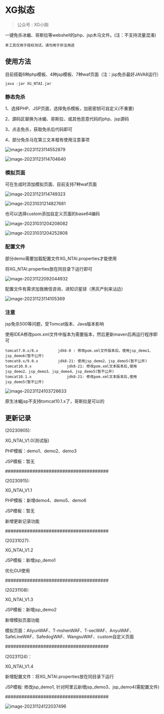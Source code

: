 # XG拟态

>  公众号 : XG小刚

一键免杀冰蝎、哥斯拉等webshell的php、jsp木马文件。(注：不支持流量混淆)

```
本工具仅用于授权测试，请勿用于非法用途
```



## 使用方法

目前搭载6种php模板、4种jsp模板、7种waf页面（注：jsp免杀最好JAVA8运行）

```
java -jar XG_NTAI.jar
```



### 静态免杀

1、选择PHP、JSP页面，选择免杀模板，加密密钥可自定义(不重要)

2、源码区替换为冰蝎、哥斯拉、或其他恶意代码的php、jsp源码

3、点击免杀，获取免杀后代码即可

4、部分免杀马在第三文本框有使用注意事项

![image-20231123114552879](img/image-20231123114552879.png)

![image-20231123114704640](img/image-20231123114704640.png)



### 模拟页面

可在生成时添加模拟页面、目前支持7种waf页面

![image-20231123114749323](img/image-20231123114749323.png)

![image-20231031214827681](img/image-20231031214827681.png)

也可以选择custom添加自定义页面的base64编码

![image-20231031204208082](img/image-20231031204208082.png)



![image-20231031204252808](img/image-20231031204252808.png)



### 配置文件

部分demo需要加载配置文件XG_NTAI.properties才能使用

将XG_NTAI.properties放在同目录下运行即可

![image-20231122092044932](img/image-20231122092044932.png)

配置文件有需求加我微信咨询，进知识星球（黑灰产别来沾边）

![image-20231123114105369](img/image-20231123114105369.png)

### 注意

jsp免杀500等问题，受Tomcat版本、Java版本影响

使用IDEA修改pom.xml文件中版本为需要版本，然后更新maven后再运行程序即可

```
tomcat7.0.x/8.x 		jdk6-8 : 修改pom.xml文件版本后，使用jsp_demo1、jsp_demo6(暂不公开)
tomcat8.x/9.0.x 		jdk8-21: 使用jsp_demo2、jsp_demo5(暂不公开)
tomcat10.0.x 		 		jdk8-21: 修改pom.xml文本版本后,使用jsp_demo2、jsp_demo3、jsp_demo4、jsp_demo5(暂不公开)
tomcat10.1.x 				jdk8-21: 修改pom.xml文本版本后,使用jsp_demo5(暂不公开)
```

![image-20231124103726633](img/image-20231124103726633.png)

原生冰蝎jsp不支持tomcat10.1.x了，哥斯拉是可以的



## 更新记录

(20230905):

XG_NTAI_V1.0(测试版)

PHP模板：demo1、demo2、demo3

JSP模板：暂无

######################################

(20230915):

XG_NTAI_V1.1

PHP模板：新增demo4、demo5、demo6

JSP模板：暂无

新增更新记录功能

######################################

(20231027):

XG_NTAI_V1.2

JSP模板：新增jsp_demo1

优化GUI使用

######################################

(20231108):

XG_NTAI_V1.3

JSP模板：新增jsp_demo2

新增模拟页面功能

模拟页面：AliyunWAF、T-mshenWAF、T-secWAF、AnyuWAF、SafeLineWAF、SafedogWAF、WangsuWAF、custom自定义页面

######################################

(20231124)：

XG_NTAI_V1.4

新增配置文件：将XG_NTAI.properties放在同目录下运行

JSP模板: 修改jsp_demo1, 针对阿里云新增jsp_demo3、jsp_demo4(需配置文件)

######################################

![image-20231124122037496](img/image-20231124122037496.png)
